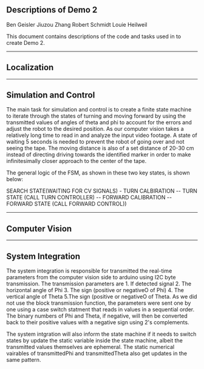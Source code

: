 Descriptions of Demo 2
---------------------------------------------------------------------------------------------------------------

Ben Geisler
Jiuzou Zhang
Robert Schmidt
Louie Heilweil

This document contains descriptions of the code and tasks used in to create Demo 2.

---------------------------------------------------------------------------------------------------------------
Localization
--

---------------------------------------------------------------------------------------------------------------
Simulation and Control
--
The main task for simulation and control is to create a finite state machine to iterate through the states of turning and moving 
forward by using the transmitted values of angles of theta and phi to account for the errors and adjust the robot to the desired
position. As our computer vision takes a relatively long time to read in and analyze the input video footage. A state of waiting 5
seconds is needed to prevent the robot of going over and not seeing the tape. The moving distance is also of a set distance of 20-30
cm instead of directing driving towards the identified marker in order to make infinitesimally closer approach to the center of the tape.

The general logic of the FSM, as shown in these two key states, is shown below:

SEARCH STATE(WAITING FOR CV SIGNALS) - TURN CALBIRATION -- TURN STATE (CALL TURN CONTROLLER) -- FORWARD CALIBRATION -- FORWARD STATE (CALL FORWARD CONTROL))



---------------------------------------------------------------------------------------------------------------
Computer Vision
--

---------------------------------------------------------------------------------------------------------------
System Integration
--
The system integration is responsible for transmitted the real-time parameters from the computer vision side to arduino using I2C byte transmission. The transmission
parameters are 1. If detected signal 2. The horizontal angle of Phi 3. The sign (positive or negativeO of Phi) 4. The vertical angle of Theta 5.The sign (positive or negativeO of Theta. As we did not use the block transmission function, the parameters were sent one by one using a case switch statment that reads in values in a sequential order. The binary numbers of Phi and Theta, if negative, will then be converted back to their positive values with a negative sign using 2's complements.

The system intgration will also inform the state machine if it needs to switch states by update the static variable inside the state machine, albeit the transmitted values themselves are ephemeral. The static numerical vairables of transmittedPhi and transmittedTheta also get updates in the same pattern.
